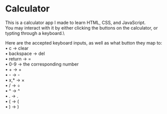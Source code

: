 # Calculator
This is a calculator app I made to learn HTML, CSS, and JavaScript.\
You may interact with it by either clicking the buttons on the calculator, or typting through a keyboard.\

Here are the accepted keyboard inputs, as well as what button they map to:\
  • c         -> clear\
  • backspace -> del\
  • return    -> =\
  • 0-9       -> the corresponding number\
  • +         -> +\
  • -         -> -\
  • x,*    -> ×\
  • /         -> ÷\
  • ^         -> ^\
  • .         -> .\
  • (         -> (\
  • )         -> )
